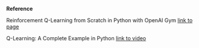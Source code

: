 **Reference**

Reinforcement Q-Learning from Scratch in Python with OpenAI Gym [link to page](https://www.learndatasci.com/tutorials/reinforcement-q-learning-scratch-python-openai-gym/)

Q-Learning: A Complete Example in Python [link to video](https://www.youtube.com/watch?v=iKdlKYG78j4)